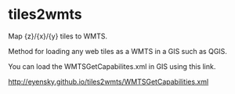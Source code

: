 # tiles2wmts
Map {z}/{x}/{y} tiles to WMTS.

Method for loading any web tiles as a WMTS in a GIS such as QGIS.

You can load the WMTSGetCapabilites.xml in GIS using this link.

http://eyensky.github.io/tiles2wmts/WMTSGetCapabilities.xml
